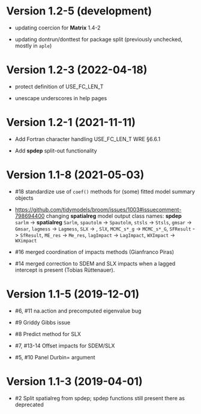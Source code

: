 # Version 1.2-5 (development)

* updating coercion for **Matrix** 1.4-2

* updating dontrun/donttest for package split (previously unchecked, mostly in `aple`)

# Version 1.2-3 (2022-04-18)

* protect definition of USE_FC_LEN_T

* unescape underscores in help pages

# Version 1.2-1 (2021-11-11)

* Add Fortran character handling USE_FC_LEN_T WRE §6.6.1

* Add **spdep** split-out functionality

# Version 1.1-8 (2021-05-03)

* #18 standardize use of `coef()` methods for (some) fitted model summary objects

* https://github.com/tidymodels/broom/issues/1003#issuecomment-798694400 changing **spatialreg** model output class names: **spdep** `sarlm` -> **spatialreg** `Sarlm`, `spautolm` -> `Spautolm`, `stsls` -> `Stsls`, `gmsar` -> `Gmsar`, `lagmess` -> `Lagmess`, `SLX` -> , `SlX`, `MCMC_s*_g` -> `MCMC_s*_G`, `SFResult` -> `SfResult`, `ME_res` -> `Me_res`, `lagImpact` -> `LagImpact`, `WXImpact` -> `WXimpact`

* #16 merged coordination of impacts methods (Gianfranco Piras)

* #14 merged correction to SDEM and SLX impacts when a lagged intercept is present (Tobias Rüttenauer).

# Version 1.1-5 (2019-12-01)

* #6, #11 na.action and precomputed eigenvalue bug

* #9 Griddy Gibbs issue

* #8 Predict method for SLX

* #7, #13-14 Offset impacts for SDEM/SLX

* #5, #10 Panel Durbin= argument


# Version 1.1-3 (2019-04-01)

* #2 Split spatialreg from spdep; spdep functions still present there as deprecated

